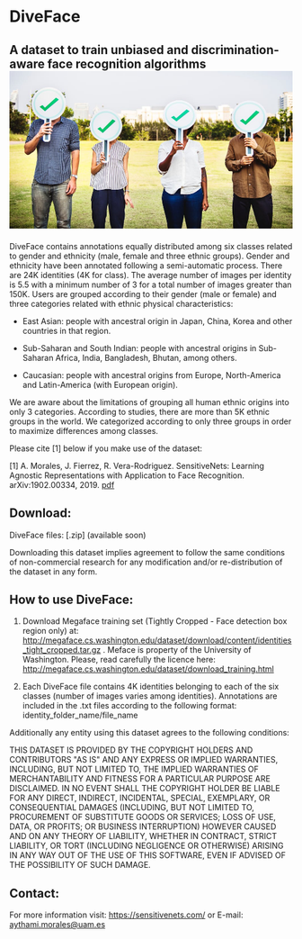 # DiveFace

## A dataset to train unbiased and discrimination-aware face recognition algorithms ![alt text](https://github.com/BiDAlab/DiveFace/blob/master/pexels-photo-1282270.jpeg "Logo Title Text 1")


DiveFace contains annotations equally distributed among six classes related to gender and ethnicity (male, female and three ethnic groups). Gender and ethnicity have been annotated following a semi-automatic process. There are 24K identities (4K for class). The average number of images per identity is 5.5 with a minimum number of 3 for a total number of images greater than 150K. Users are grouped according to their gender (male or female) and three categories related with ethnic physical characteristics:

   - East Asian: people with ancestral origin in Japan, China, Korea and other countries in that region.

   - Sub-Saharan and South Indian: people with ancestral origins in Sub-Saharan Africa, India, Bangladesh, Bhutan, among others. 

   - Caucasian: people with ancestral origins from Europe, North-America and Latin-America (with European origin).

We are aware about the limitations of grouping all human ethnic origins into only 3 categories. According to studies, there are more than 5K ethnic groups in the world. We categorized according to only three groups in order to maximize differences among classes.  

Please cite [1] below if you make use of the dataset:

[1] A. Morales, J. Fierrez, R. Vera-Rodriguez. SensitiveNets: Learning Agnostic Representations with Application to Face Recognition. arXiv:1902.00334, 2019. [pdf](https://arxiv.org/ftp/arxiv/papers/1902/1902.00334.pdf)

## Download:

DiveFace files: [.zip] (available soon)

Downloading this dataset implies agreement to follow the same
conditions of non-commercial research for any modification and/or
re-distribution of the dataset in any form.

## How to use DiveFace:

1) Download Megaface training set (Tightly Cropped - Face detection box region only) at: http://megaface.cs.washington.edu/dataset/download/content/identities_tight_cropped.tar.gz . Meface is property of the University of Washington. Please, read carefully the licence here: http://megaface.cs.washington.edu/dataset/download_training.html

2) Each DiveFace file contains 4K identities belonging to each of the six classes (number of images varies among identities). Annotations are included in the .txt files according to the following format: identity_folder_name/file_name 



Additionally any entity using this dataset agrees to the following conditions:

THIS DATASET IS PROVIDED BY THE COPYRIGHT HOLDERS AND CONTRIBUTORS "AS
IS" AND ANY EXPRESS OR IMPLIED WARRANTIES, INCLUDING, BUT NOT LIMITED
TO, THE IMPLIED WARRANTIES OF MERCHANTABILITY AND FITNESS FOR A
PARTICULAR PURPOSE ARE DISCLAIMED. IN NO EVENT SHALL THE COPYRIGHT
HOLDER BE LIABLE FOR ANY DIRECT, INDIRECT, INCIDENTAL, SPECIAL,
EXEMPLARY, OR CONSEQUENTIAL DAMAGES (INCLUDING, BUT NOT LIMITED TO,
PROCUREMENT OF SUBSTITUTE GOODS OR SERVICES; LOSS OF USE, DATA, OR
PROFITS; OR BUSINESS INTERRUPTION) HOWEVER CAUSED AND ON ANY THEORY OF
LIABILITY, WHETHER IN CONTRACT, STRICT LIABILITY, OR TORT (INCLUDING
NEGLIGENCE OR OTHERWISE) ARISING IN ANY WAY OUT OF THE USE OF THIS
SOFTWARE, EVEN IF ADVISED OF THE POSSIBILITY OF SUCH DAMAGE.

## Contact:

For more information visit: https://sensitivenets.com/
or E-mail: aythami.morales@uam.es

